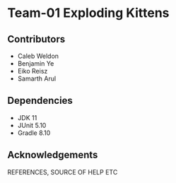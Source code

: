 # Team-01 Exploding Kittens

## Contributors
- Caleb Weldon
- Benjamin Ye
- Eiko Reisz
- Samarth Arul

## Dependencies
- JDK 11
- JUnit 5.10
- Gradle 8.10

## Acknowledgements
REFERENCES, SOURCE OF HELP ETC
